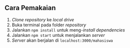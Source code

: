 ## Cara Pemakaian  
1. _Clone repository_ ke _local drive_ 
2. Buka terminal pada folder _repository_  
3. Jalankan `npm install` untuk meng-_install dependencies_  
4. Jalankan `npm start` untuk menjalankan _server_  
5. _Server_ akan berjalan di `localhost:3000/mahasiswa`  
